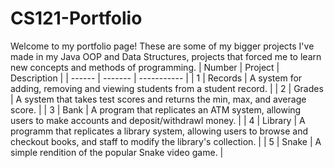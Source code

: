 # CS121-Portfolio
Welcome to my portfolio page!
These are some of my bigger projects I've made in my Java OOP and Data Structures, projects that forced me to learn new concepts and methods of programming.
| Number | Project | Description |
| ------ | ------- | ----------- |
| 1 | Records | A system for adding, removing and viewing students from a student record. |
| 2 | Grades | A system that takes test scores and returns the min, max, and average score. |
| 3 | Bank | A program that replicates an ATM system, allowing users to make accounts and deposit/withdrawl money. |
| 4 | Library | A programm that replicates a library system, allowing users to browse and checkout books, and staff to modify the library's collection. |
| 5 | Snake | A simple rendition of the popular Snake video game. | 
